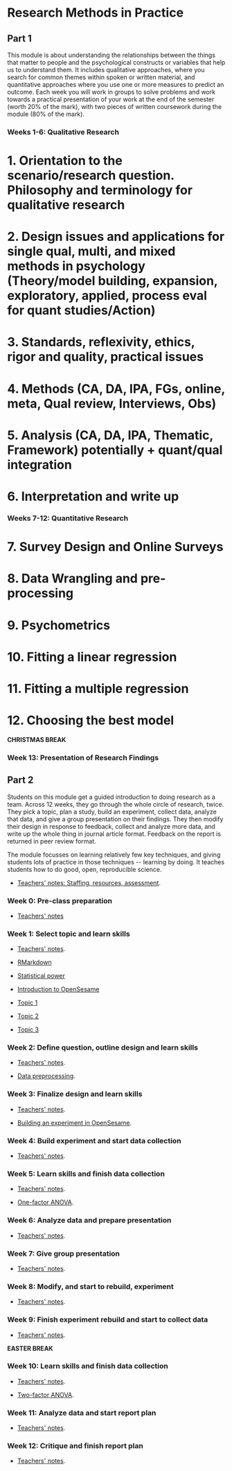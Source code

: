 # Research Methods in Practice

## Part 1

This module is about understanding the relationships between the things that matter to people and the psychological constructs or variables that help us to understand them. It includes qualitative approaches, where you search for common themes within spoken or written material, and quantitative approaches where you use one or more measures to predict an outcome. Each week you will work in groups to solve problems and work towards a practical presentation of your work at the end of the semester (worth 20% of the mark), with two pieces of written coursework during the module (80% of the mark).

### Weeks 1-6: Qualitative Research
# 1. Orientation to the scenario/research question. Philosophy and terminology for qualitative research
# 2. Design issues and applications for single qual, multi, and mixed methods in psychology (Theory/model building, expansion, exploratory, applied, process eval for quant studies/Action)
# 3. Standards, reflexivity, ethics, rigor and quality,  practical issues
# 4. Methods (CA, DA, IPA, FGs, online, meta, Qual review, Interviews, Obs)
# 5. Analysis (CA, DA, IPA, Thematic, Framework) potentially + quant/qual integration
# 6. Interpretation and write up

### Weeks 7-12: Quantitative Research
# 7. Survey Design and Online Surveys
# 8. Data Wrangling and pre-processing
# 9. Psychometrics
# 10. Fitting a linear regression
# 11. Fitting a multiple regression
# 12. Choosing the best model

**CHRISTMAS BREAK**

### Week 13: Presentation of Research Findings

## Part 2

Students on this module get a guided introduction to doing research as a team. Across 12 weeks, they go through the whole circle of research, twice. They pick a topic, plan a study, build an experiment, collect data, analyze that data, and give a group presentation on their findings. They then modify their design in response to feedback, collect and analyze more data, and write up the whole thing in journal article format. Feedback on the report is returned in peer review format.

The module focusses on learning relatively few key techniques, and giving students lots of practice in those techniques -- learning by doing. It teaches students how to do good, open, reproducible science.

- [Teachers' notes: Staffing, resources, assessment](part2-overview.html).

### Week 0: Pre-class preparation

- [Teachers' notes](pre_prep.html)

### Week 1: Select topic and learn skills

- [Teachers' notes](select_topic.html).

- [RMarkdown](https://ajwills72.github.io/rminr/rmarkdown.html) 

- [Statistical power](https://ajwills72.github.io/rminr/power.html) 

- [Introduction to OpenSesame](openses_intro.html)

- [Topic 1](topic1.md)

- [Topic 2](topic1.md)

- [Topic 3](topic1.md)

### Week 2: Define question, outline design and learn skills

- [Teachers' notes](define_outline.html).

- [Data preprocessing](https://ajwills72.github.io/rminr/preproc.html). 

### Week 3: Finalize design and learn skills

- [Teachers' notes](design_build.html).

- [Building an experiment in OpenSesame](openses_build.html).

### Week 4: Build experiment and start data collection

- [Teachers' notes](build_collect.html).

### Week 5: Learn skills and finish data collection

- [Teachers' notes](collect_anova.html).

- [One-factor ANOVA](https://ajwills72.github.io/rminr/anova1.html). 

### Week 6: Analyze data and prepare presentation

- [Teachers' notes](analyze_prep.html).

### Week 7: Give group presentation

- [Teachers' notes](pres.html).

### Week 8: Modify, and start to rebuild, experiment

- [Teachers' notes](modify_rebuild.html).
  
### Week 9: Finish experiment rebuild and start to collect data

- [Teachers' notes](rebuild_collect.html).
  
**EASTER BREAK**

### Week 10: Learn skills and finish data collection

- [Teachers' notes](collect_anova_2.html).

- [Two-factor ANOVA](https://ajwills72.github.io/rminr/anova2.html). 

### Week 11: Analyze data and start report plan

- [Teachers' notes](analyze_plan.html).

### Week 12: Critique and finish report plan

- [Teachers' notes](critique_plan.html).


